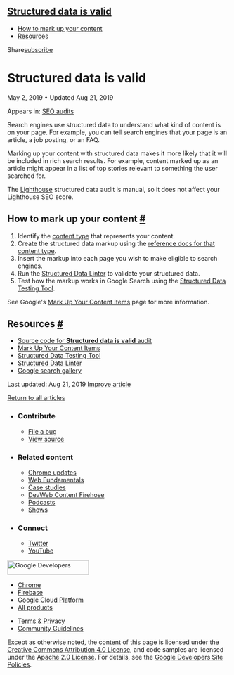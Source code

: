 ## <a href="#structured-data-is-valid" class="w-toc__header--link">Structured data is valid</a>

- [How to mark up your content](#how-to-mark-up-your-content)
- [Resources](#resources)

Share<a href="/newsletter/" class="gc-analytics-event w-actions__fab w-actions__fab--subscribe"><span>subscribe</span></a>

# Structured data is valid

May 2, 2019 <span class="w-author__separator">•</span> Updated Aug 21, 2019

<span class="w-post-signpost__title">Appears in:</span> <a href="/lighthouse-seo" class="w-post-signpost__link">SEO audits</a>

Search engines use structured data to understand what kind of content is on your page. For example, you can tell search engines that your page is an article, a job posting, or an FAQ.

Marking up your content with structured data makes it more likely that it will be included in rich search results. For example, content marked up as an article might appear in a list of top stories relevant to something the user searched for.

The [Lighthouse](https://developers.google.com/web/tools/lighthouse/) structured data audit is manual, so it does not affect your Lighthouse SEO score.

## How to mark up your content <a href="#how-to-mark-up-your-content" class="w-headline-link">#</a>

1.  Identify the [content type](https://developers.google.com/search/docs/guides/mark-up-content#content_types) that represents your content.
2.  Create the structured data markup using the [reference docs for that content type](https://developers.google.com/search/docs/guides/search-gallery).
3.  Insert the markup into each page you wish to make eligible to search engines.
4.  Run the [Structured Data Linter](http://linter.structured-data.org/) to validate your structured data.
5.  Test how the markup works in Google Search using the [Structured Data Testing Tool](https://search.google.com/structured-data/testing-tool/).

See Google's [Mark Up Your Content Items](https://developers.google.com/search/docs/guides/mark-up-content) page for more information.

## Resources <a href="#resources" class="w-headline-link">#</a>

- [Source code for **Structured data is valid** audit](https://github.com/GoogleChrome/lighthouse/blob/ecd10efc8230f6f772e672cd4b05e8fbc8a3112d/lighthouse-core/audits/seo/manual/structured-data.js)
- [Mark Up Your Content Items](https://developers.google.com/search/docs/guides/mark-up-content)
- [Structured Data Testing Tool](https://search.google.com/structured-data/testing-tool/)
- [Structured Data Linter](http://linter.structured-data.org/)
- [Google search gallery](https://developers.google.com/search/docs/guides/search-gallery)

<span class="w-mr--sm">Last updated: Aug 21, 2019 </span>[Improve article](https://github.com/GoogleChrome/web.dev/blob/master/src/site/content/en/lighthouse-seo/structured-data/index.md)

<a href="/lighthouse-seo" class="gc-analytics-event w-article-navigation__link w-article-navigation__link--back w-article-navigation__link--single">Return to all articles</a>

- ### Contribute

  - <a href="https://github.com/GoogleChrome/web.dev/issues/new?assignees=&amp;labels=bug&amp;template=bug_report.md&amp;title=" class="w-footer__linkbox-link">File a bug</a>
  - <a href="https://github.com/googlechrome/web.dev" class="w-footer__linkbox-link">View source</a>

- ### Related content

  - <a href="https://blog.chromium.org/" class="w-footer__linkbox-link">Chrome updates</a>
  - <a href="https://developers.google.com/web/" class="w-footer__linkbox-link">Web Fundamentals</a>
  - <a href="https://developers.google.com/web/showcase/" class="w-footer__linkbox-link">Case studies</a>
  - <a href="https://devwebfeed.appspot.com/" class="w-footer__linkbox-link">DevWeb Content Firehose</a>
  - <a href="/podcasts/" class="w-footer__linkbox-link">Podcasts</a>
  - <a href="/shows/" class="w-footer__linkbox-link">Shows</a>

- ### Connect

  - <a href="https://www.twitter.com/ChromiumDev" class="w-footer__linkbox-link">Twitter</a>
  - <a href="https://www.youtube.com/user/ChromeDevelopers" class="w-footer__linkbox-link">YouTube</a>

<a href="https://developers.google.com/" class="w-footer__utility-logo-link"><img src="/images/lockup-color.png" alt="Google Developers" class="w-footer__utility-logo" width="185" height="33" /></a>

- <a href="https://developer.chrome.com/" class="w-footer__utility-link">Chrome</a>
- <a href="https://firebase.google.com/" class="w-footer__utility-link">Firebase</a>
- <a href="https://cloud.google.com/" class="w-footer__utility-link">Google Cloud Platform</a>
- <a href="https://developers.google.com/products" class="w-footer__utility-link">All products</a>

<!-- -->

- <a href="https://policies.google.com/" class="w-footer__utility-link">Terms &amp; Privacy</a>
- <a href="/community-guidelines/" class="w-footer__utility-link">Community Guidelines</a>

Except as otherwise noted, the content of this page is licensed under the [Creative Commons Attribution 4.0 License](https://creativecommons.org/licenses/by/4.0/), and code samples are licensed under the [Apache 2.0 License](https://www.apache.org/licenses/LICENSE-2.0). For details, see the [Google Developers Site Policies](https://developers.google.com/terms/site-policies).
